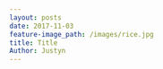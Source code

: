 ```yaml
---
layout: posts
date: 2017-11-03
feature-image_path: /images/rice.jpg
title: Title
Author: Justyn
---
```

